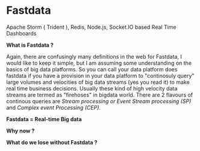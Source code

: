 # Fastdata
Apache Storm ( Trident ), Redis, Node.js, Socket.IO based Real Time Dashboards

**What is Fastdata ?**

Again, there are confusingly many definitions in the web for Fastdata, I would like to keep it simple, but I am assuming some understanding on the basics of big data platforms. So you can call your data platform does fastdata if you have a provision in your data platform to "continosuly query" large volumes and velocities of big data streams (yes you read it) to make real time business decisions. Usually these kind of high velocity data streams are termed as "firehoses" in bigdata world. There are 2 flavours of continous queries are *Stream processing or Event Stream processing (SP)* and *Complex event Processing (CEP)*.

**Fastdata = Real-time Big data**

**Why now ?**

**What do we lose without Fastdata ?**
